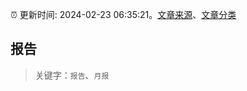 :alarm_clock: 更新时间: 2024-02-23 06:35:21。[文章来源](/README.md)、[文章分类](/TAGS.md)

## 报告


> 关键字：`报告`、`月报`



